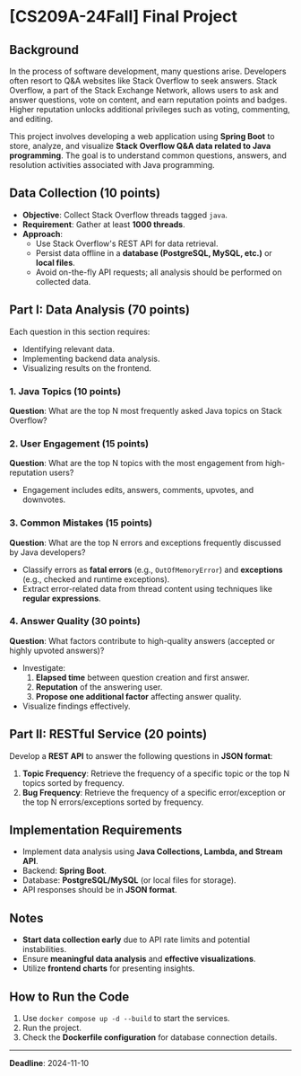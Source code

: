 # [CS209A-24Fall] Final Project

## Background
In the process of software development, many questions arise. Developers often resort to Q&A websites like Stack Overflow to seek answers. Stack Overflow, a part of the Stack Exchange Network, allows users to ask and answer questions, vote on content, and earn reputation points and badges. Higher reputation unlocks additional privileges such as voting, commenting, and editing.

This project involves developing a web application using **Spring Boot** to store, analyze, and visualize **Stack Overflow Q&A data related to Java programming**. The goal is to understand common questions, answers, and resolution activities associated with Java programming.

## Data Collection (10 points)
- **Objective**: Collect Stack Overflow threads tagged `java`.
- **Requirement**: Gather at least **1000 threads**.
- **Approach**:
  - Use Stack Overflow's REST API for data retrieval.
  - Persist data offline in a **database (PostgreSQL, MySQL, etc.)** or **local files**.
  - Avoid on-the-fly API requests; all analysis should be performed on collected data.

## Part I: Data Analysis (70 points)
Each question in this section requires:
- Identifying relevant data.
- Implementing backend data analysis.
- Visualizing results on the frontend.

### 1. Java Topics (10 points)
**Question**: What are the top N most frequently asked Java topics on Stack Overflow?

### 2. User Engagement (15 points)
**Question**: What are the top N topics with the most engagement from high-reputation users?
- Engagement includes edits, answers, comments, upvotes, and downvotes.

### 3. Common Mistakes (15 points)
**Question**: What are the top N errors and exceptions frequently discussed by Java developers?
- Classify errors as **fatal errors** (e.g., `OutOfMemoryError`) and **exceptions** (e.g., checked and runtime exceptions).
- Extract error-related data from thread content using techniques like **regular expressions**.

### 4. Answer Quality (30 points)
**Question**: What factors contribute to high-quality answers (accepted or highly upvoted answers)?
- Investigate:
  1. **Elapsed time** between question creation and first answer.
  2. **Reputation** of the answering user.
  3. **Propose one additional factor** affecting answer quality.
- Visualize findings effectively.

## Part II: RESTful Service (20 points)
Develop a **REST API** to answer the following questions in **JSON format**:
1. **Topic Frequency**: Retrieve the frequency of a specific topic or the top N topics sorted by frequency.
2. **Bug Frequency**: Retrieve the frequency of a specific error/exception or the top N errors/exceptions sorted by frequency.

## Implementation Requirements
- Implement data analysis using **Java Collections, Lambda, and Stream API**.
- Backend: **Spring Boot**.
- Database: **PostgreSQL/MySQL** (or local files for storage).
- API responses should be in **JSON format**.

## Notes
- **Start data collection early** due to API rate limits and potential instabilities.
- Ensure **meaningful data analysis** and **effective visualizations**.
- Utilize **frontend charts** for presenting insights.

## How to Run the Code
1. Use `docker compose up -d --build` to start the services.
2. Run the project.
3. Check the **Dockerfile configuration** for database connection details.

---

**Deadline**: 2024-11-10
